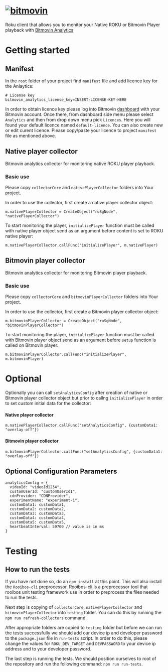 # [![bitmovin](http://bitmovin-a.akamaihd.net/webpages/bitmovin-logo-github.png)](http://www.bitmovin.com)
Roku client that allows you to monitor your Native ROKU or Bitmovin Player playback with [Bitmovin Analytics](https://bitmovin.com/video-analytics/)

# Getting started
## Manifest

In the `root` folder of your project find `manifest` file
 and add licence key for the Anlaytics:
```
# License key
bitmovin_analytics_license_key=INSERT-LICENSE-KEY-HERE
```

In order to obtain licence key please log into Bitmovin [dashboard](https://bitmovin.com/dashboard) with your Bitmovin account.
Once there, from dashboard side menu please select `Analytics` and then from  drop down menu pick `Licences`.
Here you will found your default licence named `default-licence`. You can also create new or edit curent licence.
Please copy/paste your licence to project `manifest` file as mentioned above.

## Native player collector

Bitmovin analytics collector for monitoring native ROKU player playback.

### Basic use

Please copy `collectorCore` and `nativePlayerCollector` folders into Your project.

In order to use the collector, first create a native player collector object:

```
m.nativePlayerCollector = CreateObject("roSgNode", "nativePlayerCollector")
```

To start monitoring the player, `initializePlayer` function must be called with native player object send as an argument before content is set to ROKU native player:

```
m.nativePlayerCollector.callFunc("initializePlayer", m.nativePlayer)
```

## Bitmovin player collector

Bitmovin analytics collector for monitoring Bitmovin player playback.

### Basic use

Please copy `collectorCore` and `bitmovinPlayerCollector` folders into Your project.

In order to use the collector, first create a Bitmovin player collector object:

```
m.bitmovinPlayerCollector = CreateObject("roSgNode", "bitmovinPlayerCollector")
```

To start monitoring the player, `initializePlayer` function must be called with Bitmovin player object send as an argument before `setup` function is called on Bitmovin player.

```
m.bitmovinPlayerCollector.callFunc("initializePlayer", m.bitmovinPlayer)
```

# Optional

Optionally you can call `setAnalyticsConfig` after creation of native or Bitmovin player collector object but prior to callng `initializePlayer` in order to
set custom initial data for the collector:

#### Native player collector

```
m.nativePlayerCollector.callFunc("setAnalyticsConfig", {customData1: "overlay-off"})
```

#### Bitmovin player collector

```
m.bitmovinPlayerCollector.callFunc("setAnalyticsConfig", {customData1: "overlay-off"})
```

## Optional Configuration Parameters

```
analyticsConfig = {
  videoId: "videoId1234",
  customUserId: "customUserId1",
  cdnProvider: "CDNProvider",
  experimentName: "experiment-1",
  customData1: customData1,
  customData2: customData2,
  customData3: customData3,
  customData4: customData4,
  customData5: customData5,
  heartbeatInterval: 59700 // value is in ms
}
```
# Testing
## How to run the tests
If you have not done so, do an `npm install` at this point. This will also install the `Rooibos-cli` preprocessor.
Rooibos-cli is a preprocessor tool that rooibos unit testing framework use in order to preprocess the files needed to run the tests.

Next step is copying of `collectorCore`, `nativePlayerCollector` and `bitmovinPlayerCollector` into `testing` folder. You can do this by running the `npm run refresh-collectors` command.

After appropriate folders are copied to `testing` folder but before we can run the tests successfully we should add our device ip and developer password to the `package.json` file in `run-tests` script. In order to do this, please change the values for `ROKU_DEV_TARGET` and `DEVPASSWORD` to your device ip address and to your developer password.

The last step is running the tests. We should position ourselves to root of the repository and run the following command:
`npm run run-tests`.